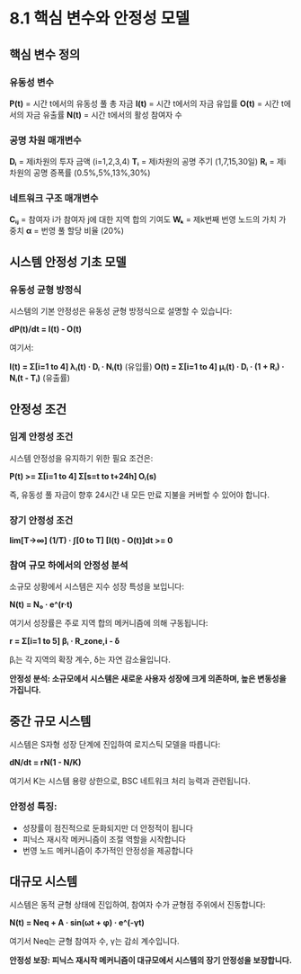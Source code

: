# 8.1 핵심 변수와 안정성 모델

## 핵심 변수 정의

### 유동성 변수
**P(t)** = 시간 t에서의 유동성 풀 총 자금
**I(t)** = 시간 t에서의 자금 유입률
**O(t)** = 시간 t에서의 자금 유출률
**N(t)** = 시간 t에서의 활성 참여자 수

### 공명 차원 매개변수
**Dᵢ** = 제i차원의 투자 금액 (i=1,2,3,4)
**Tᵢ** = 제i차원의 공명 주기 (1,7,15,30일)
**Rᵢ** = 제i차원의 공명 증폭률 (0.5%,5%,13%,30%)

### 네트워크 구조 매개변수
**Cᵢⱼ** = 참여자 i가 참여자 j에 대한 지역 합의 기여도
**Wₖ** = 제k번째 번영 노드의 가치 가중치
**α** = 번영 풀 할당 비율 (20%)

## 시스템 안정성 기초 모델

### 유동성 균형 방정식

시스템의 기본 안정성은 유동성 균형 방정식으로 설명할 수 있습니다:

**dP(t)/dt = I(t) - O(t)**

여기서:

**I(t) = Σ[i=1 to 4] λᵢ(t) · Dᵢ · Nᵢ(t)** (유입률)
**O(t) = Σ[i=1 to 4] μᵢ(t) · Dᵢ · (1 + Rᵢ) · Nᵢ(t - Tᵢ)** (유출률)

## 안정성 조건

### 임계 안정성 조건
시스템 안정성을 유지하기 위한 필요 조건은:

**P(t) >= Σ[i=1 to 4] Σ[s=t to t+24h] Oᵢ(s)**

즉, 유동성 풀 자금이 향후 24시간 내 모든 만료 지불을 커버할 수 있어야 합니다.

### 장기 안정성 조건

**lim[T->∞] (1/T) · ∫[0 to T] [I(t) - O(t)]dt >= 0**

### 참여 규모 하에서의 안정성 분석

소규모 상황에서 시스템은 지수 성장 특성을 보입니다:

**N(t) = N₀ · e^(r·t)**

여기서 성장률은 주로 지역 합의 메커니즘에 의해 구동됩니다:

**r = Σ[i=1 to 5] βᵢ · R_zone,i - δ**

βᵢ는 각 지역의 확장 계수, δ는 자연 감소율입니다.

**안정성 분석: 소규모에서 시스템은 새로운 사용자 성장에 크게 의존하며, 높은 변동성을 가집니다.**

## 중간 규모 시스템

시스템은 S자형 성장 단계에 진입하여 로지스틱 모델을 따릅니다:

**dN/dt = rN(1 - N/K)**

여기서 K는 시스템 용량 상한으로, BSC 네트워크 처리 능력과 관련됩니다.

### 안정성 특징:
- 성장률이 점진적으로 둔화되지만 더 안정적이 됩니다
- 피닉스 재시작 메커니즘이 조절 역할을 시작합니다
- 번영 노드 메커니즘이 추가적인 안정성을 제공합니다

## 대규모 시스템

시스템은 동적 균형 상태에 진입하여, 참여자 수가 균형점 주위에서 진동합니다:

**N(t) = Neq + A · sin(ωt + φ) · e^(-γt)**

여기서 Neq는 균형 참여자 수, γ는 감쇠 계수입니다.

**안정성 보장: 피닉스 재시작 메커니즘이 대규모에서 시스템의 장기 안정성을 보장합니다.**